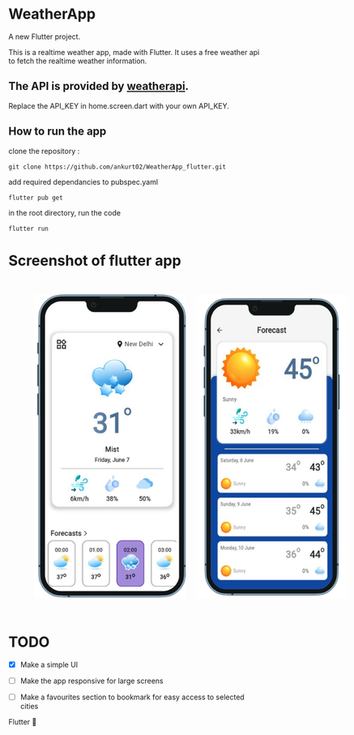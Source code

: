 # WeatherApp

A new Flutter project.

This is a realtime weather app, made with Flutter.
It uses a free weather api to fetch the realtime weather information.


## The API is provided by [weatherapi](https://www.weatherapi.com/).

Replace the API_KEY in home.screen.dart with your own API_KEY.



## How to run the app

clone the repository :

```
git clone https://github.com/ankurt02/WeatherApp_flutter.git
```

add required dependancies to pubspec.yaml

```
flutter pub get
```

in the root directory, run the code

```
flutter run
```


# Screenshot of flutter app

<div style="display: flex; justify-content: space-between; margin : 20px; padding : 20px">
    <img src="screenshots\HomeScreen.png" alt="Home Screen" style="width: 300px; height: 600px; margin: 10px" />
    <img src="screenshots\ForecastScreen.png" alt="Forecast Screen" style="width: 300px; height: 600px;  margin: 10px" />
</div>







# TODO

- [X] Make a simple UI

- [ ] Make the app responsive for large screens

- [ ] Make a favourites section to bookmark for easy access to selected cities




 
Flutter :blue_heart: